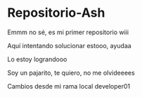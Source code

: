 # Repositorio-Ash
Emmm no sé, es mi primer repositorio wiii

Aquí intentando solucionar estooo, ayudaa

Lo estoy lograndooo

Soy un pajarito, te quiero, no me olvideeees

Cambios desde mi rama local developer01
